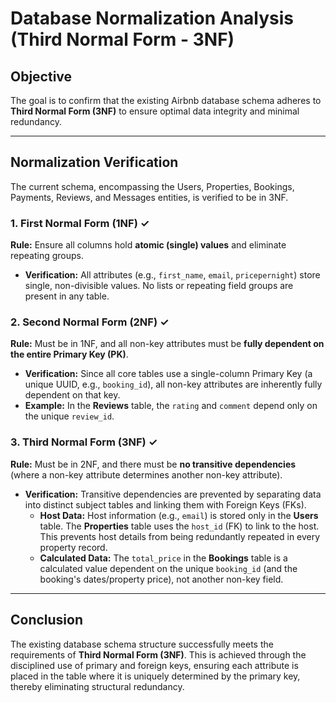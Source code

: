 # Database Normalization Analysis (Third Normal Form - 3NF)

## Objective

The goal is to confirm that the existing Airbnb database schema adheres to **Third Normal Form (3NF)** to ensure optimal data integrity and minimal redundancy.

---

## Normalization Verification

The current schema, encompassing the Users, Properties, Bookings, Payments, Reviews, and Messages entities, is verified to be in 3NF.

### 1. First Normal Form (1NF) $\checkmark$

**Rule:** Ensure all columns hold **atomic (single) values** and eliminate repeating groups.

* **Verification:** All attributes (e.g., `first_name`, `email`, `pricepernight`) store single, non-divisible values. No lists or repeating field groups are present in any table.

### 2. Second Normal Form (2NF) $\checkmark$

**Rule:** Must be in 1NF, and all non-key attributes must be **fully dependent on the entire Primary Key (PK)**.

* **Verification:** Since all core tables use a single-column Primary Key (a unique UUID, e.g., `booking_id`), all non-key attributes are inherently fully dependent on that key.
* **Example:** In the **Reviews** table, the `rating` and `comment` depend only on the unique `review_id`.

### 3. Third Normal Form (3NF) $\checkmark$

**Rule:** Must be in 2NF, and there must be **no transitive dependencies** (where a non-key attribute determines another non-key attribute).

* **Verification:** Transitive dependencies are prevented by separating data into distinct subject tables and linking them with Foreign Keys (FKs).
    * **Host Data:** Host information (e.g., `email`) is stored only in the **Users** table. The **Properties** table uses the `host_id` (FK) to link to the host. This prevents host details from being redundantly repeated in every property record.
    * **Calculated Data:** The `total_price` in the **Bookings** table is a calculated value dependent on the unique `booking_id` (and the booking's dates/property price), not another non-key field.

---

## Conclusion

The existing database schema structure successfully meets the requirements of **Third Normal Form (3NF)**. This is achieved through the disciplined use of primary and foreign keys, ensuring each attribute is placed in the table where it is uniquely determined by the primary key, thereby eliminating structural redundancy.